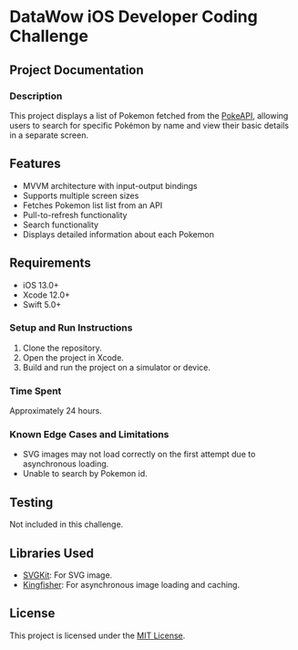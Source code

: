 # DataWow iOS Developer Coding Challenge

## Project Documentation
### Description
This project displays a list of Pokemon fetched from the [PokeAPI](https://pokeapi.co/), allowing users to search for specific Pokémon by name and view their basic details in a separate screen.

## Features
- MVVM architecture with input-output bindings
- Supports multiple screen sizes
- Fetches Pokemon list list from an API
- Pull-to-refresh functionality
- Search functionality
- Displays detailed information about each Pokemon

## Requirements
- iOS 13.0+
- Xcode 12.0+
- Swift 5.0+

### Setup and Run Instructions
1. Clone the repository.
2. Open the project in Xcode.
3. Build and run the project on a simulator or device.

### Time Spent
Approximately 24 hours.

### Known Edge Cases and Limitations
- SVG images may not load correctly on the first attempt due to asynchronous loading.
- Unable to search by Pokemon id.

## Testing
Not included in this challenge.

## Libraries Used
- [SVGKit](https://github.com/SVGKit/SVGKit): For SVG image.
- [Kingfisher](https://github.com/onevcat/Kingfisher): For asynchronous image loading and caching.

## License
This project is licensed under the [MIT License](LICENSE).
